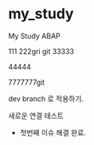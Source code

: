 # my_study
My Study ABAP


111 222gri git 33333


44444

7777777git


dev branch 로 적용하기.


새로운 연결 테스트 


* 첫번째 이슈 해결 완료.